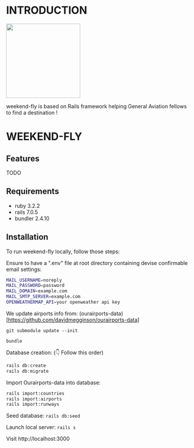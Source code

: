 # INTRODUCTION

<img src="https://github.com/alexstan67/wef_2023/blob/master/app/assets/images/full-logo-beta-dark.png" width="200" />

weekend-fly is based on Rails framework helping General Aviation fellows to find a destination !

# WEEKEND-FLY

## Features
TODO

## Requirements
* ruby 3.2.2
* rails 7.0.5
* bundler 2.4.10

## Installation
To run weekend-fly locally, follow those steps:

Ensure to have a ".env" file at root directory containing devise confirmable email settings:
````bash
MAIL_USERNAME=noreply
MAIL_PASSWORD=password
MAIL_DOMAIN=example.com
MAIL_SMTP_SERVER=example.com
OPENWEATHERMAP_API=your openweather api key
````
We update airports info from: (ourairports-data)[https://github.com/davidmegginson/ourairports-data]

`git submodule update --init`

`bundle`

Database creation: (👇 Follow this order)
````bash
rails db:create
rails db:migrate
````

Import Ourairports-data into database:
````bash
rails import:countries
rails import:airports
rails import:runways
````
Seed database:
`rails db:seed`

Launch local server:
`rails s`

Visit http://localhost:3000
